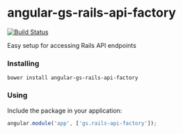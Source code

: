 # angular-gs-rails-api-factory

[![Build Status](https://secure.travis-ci.org/garbles/angular-gs-rails-api-factory.png?branch=master)](https://travis-ci.org/garbles/angular-gs-rails-api-factory)

Easy setup for accessing Rails API endpoints

### Installing

`bower install angular-gs-rails-api-factory`

### Using

Include the package in your application:

```javascript
angular.module('app', ['gs.rails-api-factory']);
```

